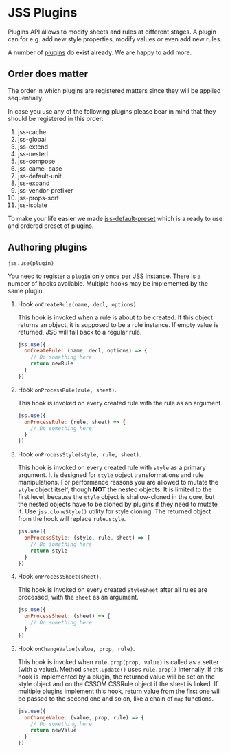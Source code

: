 # JSS Plugins

Plugins API allows to modify sheets and rules at different stages. A plugin can for e.g. add new style properties, modify values or even add new rules.

A number of [plugins](https://github.com/cssinjs?q=plugin) do exist already. We are happy to add more.

## Order does matter

The order in which plugins are registered matters since they will be applied sequentially.

In case you use any of the following plugins please bear in mind that they should be registered in this order:

  1. jss-cache
  1. jss-global
  1. jss-extend
  1. jss-nested
  1. jss-compose
  1. jss-camel-case
  1. jss-default-unit
  1. jss-expand
  1. jss-vendor-prefixer
  1. jss-props-sort
  1. jss-isolate

To make your life easier we made [jss-default-preset](https://www.npmjs.com/package/jss-preset-default) which is a ready to use and ordered preset of plugins.

## Authoring plugins

`jss.use(plugin)`

You need to register a `plugin` only once per JSS instance. There is a number of hooks available. Multiple hooks may be implemented by the same plugin.

1. Hook `onCreateRule(name, decl, options)`.

    This hook is invoked when a rule is about to be created. If this object returns an object, it is supposed to be a rule instance. If empty value is returned, JSS will fall back to a regular rule.

    ```javascript
    jss.use({
      onCreateRule: (name, decl, options) => {
        // Do something here.
        return newRule
      }
    })
    ```

1. Hook `onProcessRule(rule, sheet)`.

    This hook is invoked on every created rule with the rule as an argument.

    ```javascript
    jss.use({
      onProcessRule: (rule, sheet) => {
        // Do something here.
      }
    })
    ```

1. Hook `onProcessStyle(style, rule, sheet)`.

    This hook is invoked on every created rule with `style` as a primary argument. It is designed for `style` object transformations and rule manipulations. For performance reasons you are allowed to mutate the `style` object itself, though __NOT__ the nested objects. It is limited to the first level, because the `style` object is shallow-cloned in the core, but the nested objects have to be cloned by plugins if they need to mutate it. Use `jss.cloneStyle()` utility for style cloning. The returned object from the hook will replace `rule.style`.

    ```javascript
    jss.use({
      onProcessStyle: (style, rule, sheet) => {
        // Do something here.
        return style
      }
    })
    ```

1. Hook `onProcessSheet(sheet)`.

    This hook is invoked on every created `StyleSheet` after all rules are processed, with the `sheet` as an argument.

    ```javascript
    jss.use({
      onProcessSheet: (sheet) => {
        // Do something here.
      }
    })
    ```
1. Hook `onChangeValue(value, prop, rule)`.

    This hook is invoked when `rule.prop(prop, value)` is called as a setter (with a value). Method `sheet.update()` uses `rule.prop()` internally. If this hook is implemented by a plugin, the returned value will be set on the style object and on the CSSOM CSSRule object if the sheet is linked. If multiple plugins implement this hook, return value from the first one will be passed to the second one and so on, like a chain of `map` functions.

    ```javascript
    jss.use({
      onChangeValue: (value, prop, rule) => {
        // Do something here.
        return newValue
      }
    })
    ```
